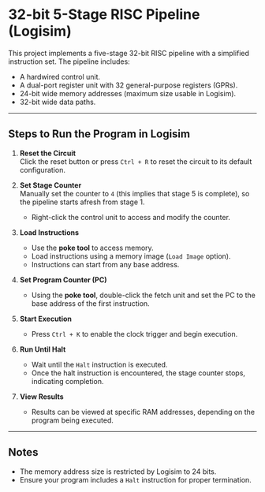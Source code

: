 # 32-bit 5-Stage RISC Pipeline (Logisim)

This project implements a five-stage 32-bit RISC pipeline with a simplified instruction set. The pipeline includes:

- A hardwired control unit.
- A dual-port register unit with 32 general-purpose registers (GPRs).
- 24-bit wide memory addresses (maximum size usable in Logisim).
- 32-bit wide data paths.

---

##  Steps to Run the Program in Logisim

1. **Reset the Circuit**  
   Click the reset button or press `Ctrl + R` to reset the circuit to its default configuration.

2. **Set Stage Counter**  
   Manually set the counter to `4` (this implies that stage 5 is complete), so the pipeline starts afresh from stage 1.  
   - Right-click the control unit to access and modify the counter.

3. **Load Instructions**  
   - Use the **poke tool** to access memory.
   - Load instructions using a memory image (`Load Image` option).
   - Instructions can start from any base address.

4. **Set Program Counter (PC)**  
   - Using the **poke tool**, double-click the fetch unit and set the PC to the base address of the first instruction.

5. **Start Execution**  
   - Press `Ctrl + K` to enable the clock trigger and begin execution.

6. **Run Until Halt**  
   - Wait until the `Halt` instruction is executed.
   - Once the halt instruction is encountered, the stage counter stops, indicating completion.

7. **View Results**  
   - Results can be viewed at specific RAM addresses, depending on the program being executed.

---


##  Notes

- The memory address size is restricted by Logisim to 24 bits.
- Ensure your program includes a `Halt` instruction for proper termination.
